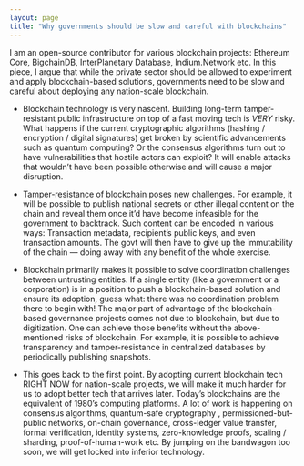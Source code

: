 ```yaml
---
layout: page
title: "Why governments should be slow and careful with blockchains"
---
```


I am an open-source contributor for various blockchain projects: Ethereum Core, BigchainDB, InterPlanetary Database, Indium.Network etc. In this piece, I argue that while the private sector should be allowed to experiment and apply blockchain-based solutions, governments need to be slow and careful about deploying any nation-scale blockchain.

- Blockchain technology is very nascent. Building long-term tamper-resistant public infrastructure on top of a fast moving tech is *VERY* risky. What happens if the current cryptographic algorithms (hashing / encryption / digital signatures) get broken by scientific advancements such as quantum computing? Or the consensus algorithms turn out to have vulnerabilities that hostile actors can exploit? It will enable attacks that wouldn’t have been possible otherwise and will cause a major disruption.

- Tamper-resistance of blockchain poses new challenges. For example, it will be possible to publish national secrets or other illegal content on the chain and reveal them once it’d have become infeasible for the government to backtrack. Such content can be encoded in various ways: Transaction metadata, recipient’s public keys, and even transaction amounts. The govt will then have to give up the immutability of the chain — doing away with any benefit of the whole exercise.

- Blockchain primarily makes it possible to solve coordination challenges between untrusting entities. If a single entity (like a government or a corporation) is in a position to push a blockchain-based solution and ensure its adoption, guess what: there was no coordination problem there to begin with! The major part of advantage of the blockchain-based governance projects comes not due to blockchain, but due to digitization. One can achieve those benefits without the above-mentioned risks of blockchain. For example, it is possible to achieve transparency and tamper-resistance in centralized databases by periodically publishing snapshots.

- This goes back to the first point. By adopting current blockchain tech RIGHT NOW for nation-scale projects, we will make it much harder for us to adopt better tech that arrives later. Today’s blockchains are the equivalent of 1980’s computing platforms. A lot of work is happening on consensus algorithms, quantum-safe cryptography , permissioned-but-public networks, on-chain governance, cross-ledger value transfer, formal verification, identity systems, zero-knowledge proofs, scaling / sharding, proof-of-human-work etc. By jumping on the bandwagon too soon, we will get locked into inferior technology.